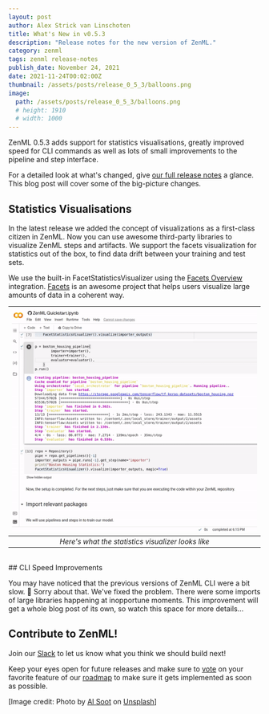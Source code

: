 ```yaml
---
layout: post
author: Alex Strick van Linschoten
title: What's New in v0.5.3
description: "Release notes for the new version of ZenML."
category: zenml
tags: zenml release-notes
publish_date: November 24, 2021
date: 2021-11-24T00:02:00Z
thumbnail: /assets/posts/release_0_5_3/balloons.png
image:
  path: /assets/posts/release_0_5_3/balloons.png
  # height: 1910
  # width: 1000
---
```


ZenML 0.5.3 adds support for statistics visualisations, greatly improved speed for CLI commands as well as lots of small improvements to the pipeline and step interface.

For a detailed look at what's changed, give [our full release notes](https://github.com/zenml-io/zenml/releases/tag/0.5.3) a glance. This blog post will cover some of the big-picture changes.

## Statistics Visualisations

In the latest release we added the concept of visualizations as a first-class citizen in ZenML. Now you can use awesome third-party libraries to visualize ZenML steps and artifacts. We support the facets visualization for statistics out of the box, to find data drift between your training and test sets.

We use the built-in FacetStatisticsVisualizer using the [Facets Overview](https://pypi.org/project/facets-overview/) integration. [Facets](https://pair-code.github.io/facets/) is an awesome project that helps users visualize large amounts of data in a coherent way.

| ![Here's what the statistics visualizer looks like](../assets/posts/release_0_5_3/stats.gif) |
|:--:|
| *Here's what the statistics visualizer looks like* |

<br>
## CLI Speed Improvements

You may have noticed that the previous versions of ZenML CLI were a bit slow. 😬 Sorry about that. We've fixed the problem. There were some imports of large libraries happening at inopportune moments. This improvement will get a whole blog post of its own, so watch this space for more details…

## Contribute to ZenML!

Join our [Slack](https://zenml.io/slack-invite/) to let us know what you think we should build next!

Keep your eyes open for future releases and make sure to [vote](https://github.com/zenml-io/zenml/discussions/categories/roadmap) on your favorite feature of our [roadmap](https://zenml.io/roadmap) to make sure it gets implemented as soon as possible.

[Image credit: Photo by [Al Soot](https://unsplash.com/@anspchee?utm_source=unsplash&utm_medium=referral&utm_content=creditCopyText) on [Unsplash](https://unsplash.com/images/things/balloon?utm_source=unsplash&utm_medium=referral&utm_content=creditCopyText)]
